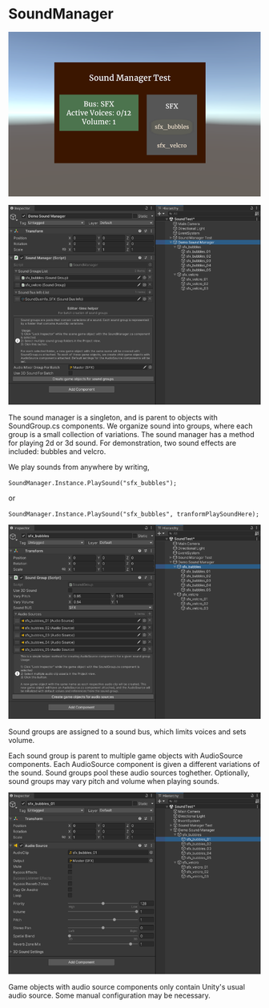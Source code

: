# SoundManager

![Demo](./Documentation/Image/Demo.png)

![SoundManager](./Documentation/Image/SoundManager.png)

The sound manager is a singleton, and is parent to objects with SoundGroup.cs components. We organize sound into groups, where each group is a small collection of variations. The sound manager has a method for playing 2d or 3d sound. For demonstration, two sound effects are included: bubbles and velcro. 

We play sounds from anywhere by writing, 

`SoundManager.Instance.PlaySound("sfx_bubbles");` 

or 

`SoundManager.Instance.PlaySound("sfx_bubbles", tranformPlaySoundHere);`


![SoundGroup](./Documentation/Image/SoundGroup.png)

Sound groups are assigned to a sound bus, which limits voices and sets volume. 


Each sound group is parent to multiple game objects with AudioSource components. Each AudioSource component is given a different variations of the sound. Sound groups pool these audio sources toghether. Optionally, sound groups may vary pitch and volume when playing sounds.

![AudioSource](./Documentation/Image/AudioSource.png)

Game objects with audio source components only contain Unity's usual audio source. Some manual configuration may be necessary.